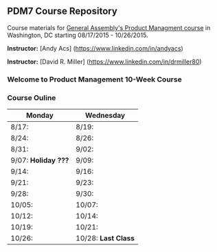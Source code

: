 ## PDM7 Course Repository

Course materials for [General Assembly's Product Managment course](https://generalassemb.ly/education/product-management/washington-dc) in Washington, DC starting 08/17/2015 - 10/26/2015.

**Instructor:** [Andy Acs] (https://www.linkedin.com/in/andyacs)

**Instructor:** [David R. Miller] (https://www.linkedin.com/in/drmiller80)

### Welcome to Product Management 10-Week Course

### Course Ouline

Monday | Wednesday
--- | ---
8/17: | 8/19:
8/24: | 8/26:
8/31: | 9/02:
9/07: **Holiday ???** | 9/09:
9/14: | 9/16:
9/21: | 9/23:
9/28: | 9/30:
10/05: | 10/07:
10/12: | 10/14:
10/19: | 10/21:
10/26: | 10/28: **Last Class**
